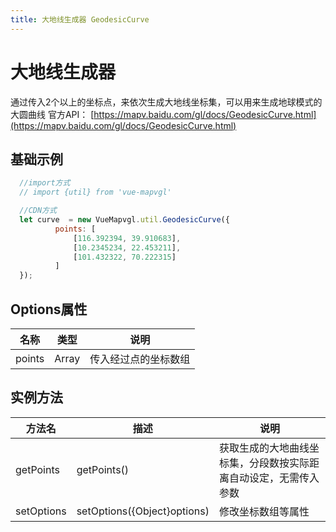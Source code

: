 ```yaml
---
title: 大地线生成器 GeodesicCurve
---
```


# 大地线生成器
通过传入2个以上的坐标点，来依次生成大地线坐标集，可以用来生成地球模式的大圆曲线
官方API： [https://mapv.baidu.com/gl/docs/GeodesicCurve.html](https://mapv.baidu.com/gl/docs/GeodesicCurve.html)

## 基础示例
```js
  //import方式
  // import {util} from 'vue-mapvgl'

  //CDN方式
  let curve  = new VueMapvgl.util.GeodesicCurve({
          points: [
              [116.392394, 39.910683],
              [10.2345234, 22.453211],
              [101.432322, 70.222315]
          ]
  });
```


## Options属性

名称 | 类型 | 说明
---|:---:|---
points | Array | 传入经过点的坐标数组

## 实例方法
方法名 | 描述 | 说明
--- | --- | ---
getPoints | getPoints() | 获取生成的大地曲线坐标集，分段数按实际距离自动设定，无需传入参数
setOptions | setOptions({Object}options) | 修改坐标数组等属性
